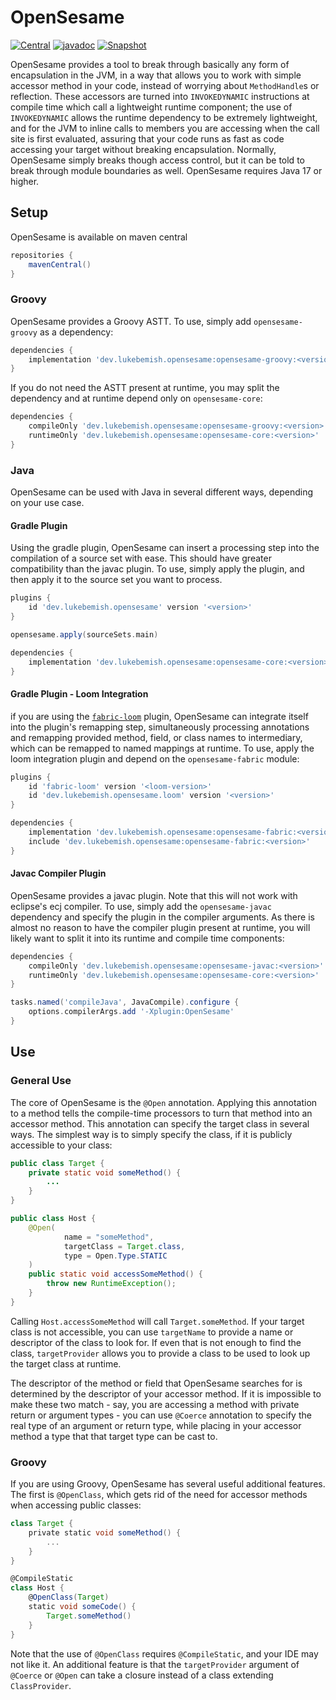 # OpenSesame

[![Central](https://img.shields.io/badge/maven_central-blue?style=for-the-badge)](https://central.sonatype.com/artifact/dev.lukebemish.opensesame/opensesame-core)
[![javadoc](https://img.shields.io/maven-central/v/dev.lukebemish.opensesame/opensesame-core?style=for-the-badge&label=javadoc%20-%20core&color=green)](https://javadoc.io/doc/dev.lukebemish.opensesame/opensesame-core)
[![Snapshot](https://img.shields.io/github/actions/workflow/status/lukebemishprojects/OpenSesame/snapshot.yml?style=for-the-badge)](https://github.com/lukebemishprojects/OpenSesame/actions/workflows/snapshot.yml)

OpenSesame provides a tool to break through basically any form of encapsulation in the JVM, in a way that allows you to work with simple accessor method in your code, instead of worrying about `MethodHandle`s or reflection. These accessors are turned
into `INVOKEDYNAMIC` instructions at compile time which call a lightweight runtime component; the use of `INVOKEDYNAMIC` allows the runtime dependency to be extremely lightweight, and for the JVM to inline calls to members you are accessing when the
call site is first evaluated, assuring that your code runs as fast as code accessing your target without breaking encapsulation. Normally, OpenSesame simply breaks though access control, but it can be told to break through module boundaries as well.
OpenSesame requires Java 17 or higher.

## Setup

OpenSesame is available on maven central

```gradle
repositories {
    mavenCentral()
}
```

### Groovy

OpenSesame provides a Groovy ASTT. To use, simply add `opensesame-groovy` as a dependency:

```gradle
dependencies {
    implementation 'dev.lukebemish.opensesame:opensesame-groovy:<version>'
}
```

If you do not need the ASTT present at runtime, you may split the dependency and at runtime depend only on `opensesame-core`:

```gradle
dependencies {
    compileOnly 'dev.lukebemish.opensesame:opensesame-groovy:<version>'
    runtimeOnly 'dev.lukebemish.opensesame:opensesame-core:<version>'
}
```

### Java

OpenSesame can be used with Java in several different ways, depending on your use case.

#### Gradle Plugin

Using the gradle plugin, OpenSesame can insert a processing step into the compilation of a source set with ease. This
should have greater compatibility than the javac plugin. To use, simply apply the plugin, and then apply it to the source
set you want to process.

```gradle
plugins {
    id 'dev.lukebemish.opensesame' version '<version>'
}

opensesame.apply(sourceSets.main)

dependencies {
    implementation 'dev.lukebemish.opensesame:opensesame-core:<version>'
}
```

#### Gradle Plugin - Loom Integration

if you are using the [`fabric-loom`](https://github.com/FabricMC/fabric-loom/) plugin, OpenSesame can integrate itself
into the plugin's remapping step, simultaneously processing annotations and remapping provided method, field, or class
names to intermediary, which can be remapped to named mappings at runtime. To use, apply the loom integration plugin and
depend on the `opensesame-fabric` module:

```gradle
plugins {
    id 'fabric-loom' version '<loom-version>'
    id 'dev.lukebemish.opensesame.loom' version '<version>'
}

dependencies {
    implementation 'dev.lukebemish.opensesame:opensesame-fabric:<version>'
    include 'dev.lukebemish.opensesame:opensesame-fabric:<version>'
}
```

#### Javac Compiler Plugin

OpenSesame provides a javac plugin. Note that this will not work with eclipse's ecj compiler. To use, simply add the `opensesame-javac` dependency and specify the plugin in the compiler arguments. As there is almost no reason to have the compiler
plugin present at runtime, you will likely want to split it into its runtime and compile time components:

```gradle
dependencies {
    compileOnly 'dev.lukebemish.opensesame:opensesame-javac:<version>'
    runtimeOnly 'dev.lukebemish.opensesame:opensesame-core:<version>'
}

tasks.named('compileJava', JavaCompile).configure {
    options.compilerArgs.add '-Xplugin:OpenSesame'
}
```

## Use

### General Use

The core of OpenSesame is the `@Open` annotation. Applying this annotation to a method tells the compile-time processors to turn that method into an accessor method. This annotation can specify the target class in several ways. The simplest
way is to simply specify the class, if it is publicly accessible to your class:

```java
public class Target {
    private static void someMethod() {
        ...
    }
}

public class Host {
    @Open(
            name = "someMethod",
            targetClass = Target.class,
            type = Open.Type.STATIC
    )
    public static void accessSomeMethod() {
        throw new RuntimeException();
    }
}
```

Calling `Host.accessSomeMethod` will call `Target.someMethod`. If your target class is not accessible, you can use `targetName` to provide a name or descriptor of the class to look for. If even that is not enough to find the class, `targetProvider`
allows you to provide a class to be used to look up the target class at runtime.

The descriptor of the method or field that OpenSesame searches for is determined by the descriptor of your accessor method. If it is impossible to make these two match - say, you are accessing a method with private return or argument types - you
can use `@Coerce` annotation to specify the real type of an argument or return type, while placing in your accessor method a type that that target type can be cast to.

### Groovy

If you are using Groovy, OpenSesame has several useful additional features. The first is `@OpenClass`, which gets rid of the need for accessor methods when accessing public classes:

```groovy
class Target {
    private static void someMethod() {
        ...
    }
}

@CompileStatic
class Host {
    @OpenClass(Target)
    static void someCode() {
        Target.someMethod()
    }
}
```

Note that the use of `@OpenClass` requires `@CompileStatic`, and your IDE may not like it. An additional feature is that the `targetProvider` argument of `@Coerce` or `@Open` can take a closure instead of a class extending `ClassProvider`.

